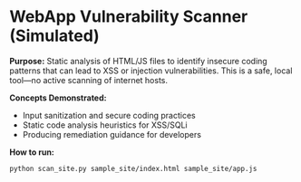 # WebApp Vulnerability Scanner (Simulated)

**Purpose:** Static analysis of HTML/JS files to identify insecure coding patterns that can lead to XSS or injection vulnerabilities. This is a safe, local tool—no active scanning of internet hosts.

**Concepts Demonstrated:**
- Input sanitization and secure coding practices
- Static code analysis heuristics for XSS/SQLi
- Producing remediation guidance for developers

**How to run:**
```bash
python scan_site.py sample_site/index.html sample_site/app.js
```
